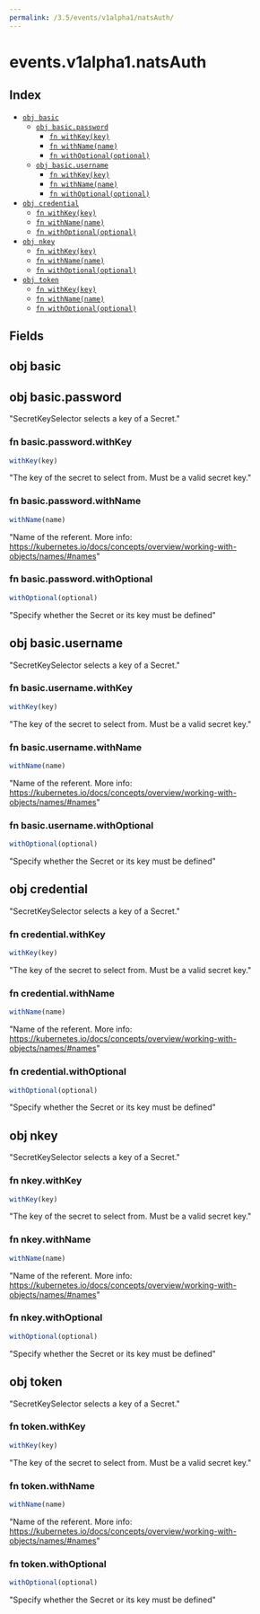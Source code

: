 ```yaml
---
permalink: /3.5/events/v1alpha1/natsAuth/
---
```


# events.v1alpha1.natsAuth



## Index

* [`obj basic`](#obj-basic)
  * [`obj basic.password`](#obj-basicpassword)
    * [`fn withKey(key)`](#fn-basicpasswordwithkey)
    * [`fn withName(name)`](#fn-basicpasswordwithname)
    * [`fn withOptional(optional)`](#fn-basicpasswordwithoptional)
  * [`obj basic.username`](#obj-basicusername)
    * [`fn withKey(key)`](#fn-basicusernamewithkey)
    * [`fn withName(name)`](#fn-basicusernamewithname)
    * [`fn withOptional(optional)`](#fn-basicusernamewithoptional)
* [`obj credential`](#obj-credential)
  * [`fn withKey(key)`](#fn-credentialwithkey)
  * [`fn withName(name)`](#fn-credentialwithname)
  * [`fn withOptional(optional)`](#fn-credentialwithoptional)
* [`obj nkey`](#obj-nkey)
  * [`fn withKey(key)`](#fn-nkeywithkey)
  * [`fn withName(name)`](#fn-nkeywithname)
  * [`fn withOptional(optional)`](#fn-nkeywithoptional)
* [`obj token`](#obj-token)
  * [`fn withKey(key)`](#fn-tokenwithkey)
  * [`fn withName(name)`](#fn-tokenwithname)
  * [`fn withOptional(optional)`](#fn-tokenwithoptional)

## Fields

## obj basic



## obj basic.password

"SecretKeySelector selects a key of a Secret."

### fn basic.password.withKey

```ts
withKey(key)
```

"The key of the secret to select from.  Must be a valid secret key."

### fn basic.password.withName

```ts
withName(name)
```

"Name of the referent. More info: https://kubernetes.io/docs/concepts/overview/working-with-objects/names/#names"

### fn basic.password.withOptional

```ts
withOptional(optional)
```

"Specify whether the Secret or its key must be defined"

## obj basic.username

"SecretKeySelector selects a key of a Secret."

### fn basic.username.withKey

```ts
withKey(key)
```

"The key of the secret to select from.  Must be a valid secret key."

### fn basic.username.withName

```ts
withName(name)
```

"Name of the referent. More info: https://kubernetes.io/docs/concepts/overview/working-with-objects/names/#names"

### fn basic.username.withOptional

```ts
withOptional(optional)
```

"Specify whether the Secret or its key must be defined"

## obj credential

"SecretKeySelector selects a key of a Secret."

### fn credential.withKey

```ts
withKey(key)
```

"The key of the secret to select from.  Must be a valid secret key."

### fn credential.withName

```ts
withName(name)
```

"Name of the referent. More info: https://kubernetes.io/docs/concepts/overview/working-with-objects/names/#names"

### fn credential.withOptional

```ts
withOptional(optional)
```

"Specify whether the Secret or its key must be defined"

## obj nkey

"SecretKeySelector selects a key of a Secret."

### fn nkey.withKey

```ts
withKey(key)
```

"The key of the secret to select from.  Must be a valid secret key."

### fn nkey.withName

```ts
withName(name)
```

"Name of the referent. More info: https://kubernetes.io/docs/concepts/overview/working-with-objects/names/#names"

### fn nkey.withOptional

```ts
withOptional(optional)
```

"Specify whether the Secret or its key must be defined"

## obj token

"SecretKeySelector selects a key of a Secret."

### fn token.withKey

```ts
withKey(key)
```

"The key of the secret to select from.  Must be a valid secret key."

### fn token.withName

```ts
withName(name)
```

"Name of the referent. More info: https://kubernetes.io/docs/concepts/overview/working-with-objects/names/#names"

### fn token.withOptional

```ts
withOptional(optional)
```

"Specify whether the Secret or its key must be defined"